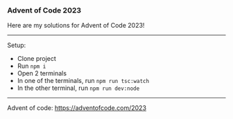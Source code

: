### Advent of Code 2023

Here are my solutions for Advent of Code 2023!

---

Setup:

- Clone project
- Run `npm i`
- Open 2 terminals
- In one of the terminals, run `npm run tsc:watch`
- In the other terminal, run `npm run dev:node`

---

Advent of code:
https://adventofcode.com/2023

